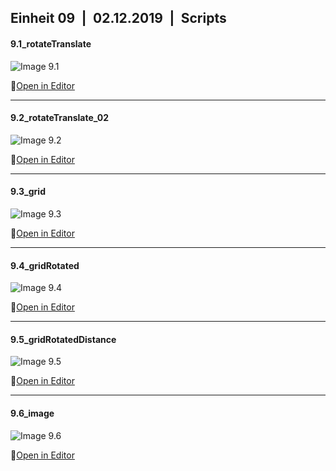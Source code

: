 ## Einheit 09&ensp;|&ensp;02.12.2019&ensp;|&ensp;Scripts

#### 9.1_rotateTranslate

![Image 9.1](media/9_1.png)

🔗[Open in Editor](https://editor.p5js.org/trych/sketches/bYP9uvbAA)

---

#### 9.2_rotateTranslate_02

![Image 9.2](media/9_2.png)

🔗[Open in Editor](https://editor.p5js.org/trych/sketches/4JxC0L3B3)

---

#### 9.3_grid

![Image 9.3](media/9_3.png)

🔗[Open in Editor](https://editor.p5js.org/trych/sketches/1dzCrd6tM)

---

#### 9.4_gridRotated

![Image 9.4](media/9_4.png)

🔗[Open in Editor](https://editor.p5js.org/trych/sketches/nC-sWW7L6)

---

#### 9.5_gridRotatedDistance

![Image 9.5](media/9_5.png)

🔗[Open in Editor](https://editor.p5js.org/trych/sketches/mCuEHBKwS)

---

#### 9.6_image

![Image 9.6](media/9_6.png)

🔗[Open in Editor](https://editor.p5js.org/trych/sketches/PjIStlJQ8)
